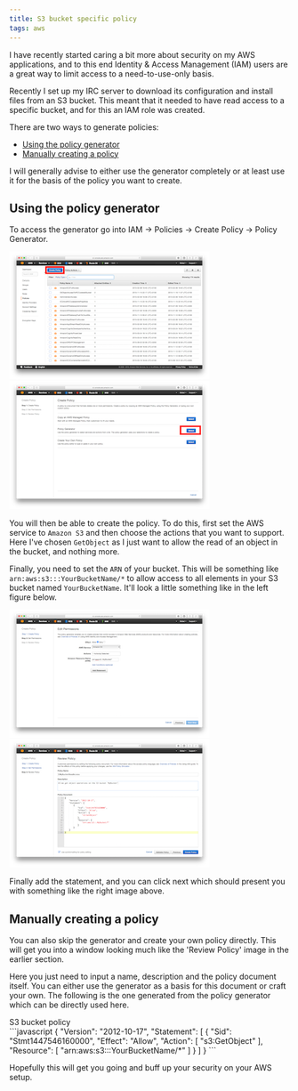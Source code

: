 ```yaml
---
title: S3 bucket specific policy
tags: aws
---
```


I have recently started caring a bit more about security on my AWS
applications, and to this end Identity & Access Management (IAM) users are a great way to limit access to
a need-to-use-only basis.

Recently I set up my IRC server to download its configuration and install files
from an S3 bucket. This meant that it needed to have read access to a specific
bucket, and for this an IAM role was created.

There are two ways to generate policies:

* <a href="#using-the-policy-generator">Using the policy generator</a>
* <a href="#manually-creating-a-policy">Manually creating a policy</a>

I will generally advise to either use the generator completely or at least use
it for the basis of the policy you want to create.


## Using the policy generator
To access the generator go into IAM -> Policies -> Create Policy -> Policy Generator.

<div class="clear two-images">
  <a href="/resources/images/S3-create-policy.png" target="_blank" rel="noopener noreferrer"><img src="/resources/images/S3-create-policy.thumbnail.png" alt="S3 Create Policy" title="S3 Create Policy" /></a>
  <a href="/resources/images/S3-policy-generator.png" target="_blank" rel="noopener noreferrer"><img src="/resources/images/S3-policy-generator.thumbnail.png" alt="S3 Select Policy Generator" title="S3 Select Policy Generator" /></a>
</div>

You will then be able to create the policy. To do this, first set the AWS
service to `Amazon S3` and then choose the actions that you want to support.
Here I've chosen `GetObject` as I just want to allow the read of an object in
the bucket, and nothing more.

Finally, you need to set the `ARN` of your bucket. This will be something like
`arn:aws:s3:::YourBucketName/*` to allow access to all elements in your S3
bucket named `YourBucketName`. It'll look a little something like in the left figure below.

<div class="clear two-images">
  <a href="/resources/images/S3-edit-permissions.png" target="_blank" rel="noopener noreferrer"><img src="/resources/images/S3-edit-permissions.thumbnail.png" alt="S3 Edit Permissions" title="S3 Edit Permissions" /></a>
  <a href="/resources/images/S3-review-policy.png" target="_blank" rel="noopener noreferrer"><img src="/resources/images/S3-review-policy.thumbnail.png" alt="S3 Review Policy" title="S3
Review Policy" /></a>
</div>

Finally add the statement, and you can click next which should present you
with something like the right image above.


## Manually creating a policy
You can also skip the generator and create your own policy directly. This will
get you into a window looking much like the 'Review Policy' image in the
earlier section.

Here you just need to input a name, description and the policy document itself.
You can either use the generator as a basis for this document or craft your
own. The following is the one generated from the policy generator which can be
directly used here.

<div class="snippet-title">S3 bucket policy</div>
```javascript
{
    "Version": "2012-10-17",
    "Statement": [
        {
            "Sid": "Stmt1447546160000",
            "Effect": "Allow",
            "Action": [
                "s3:GetObject"
            ],
            "Resource": [
                "arn:aws:s3:::YourBucketName/*"
            ]
        }
    ]
}
```

Hopefully this will get you going and buff up your security on your AWS setup.
